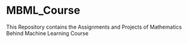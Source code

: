 # MBML_Course
This Repository contains the Assignments and Projects of Mathematics Behind Machine Learning Course
